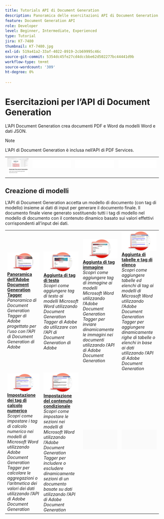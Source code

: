 ```yaml
---
title: Tutorials API di Document Generation
description: Panoramica delle esercitazioni API di Document Generation
feature: Document Generation API
role: Developer
level: Beginner, Intermediate, Experienced
type: Tutorial
jira: KT-7480
thumbnail: KT-7480.jpg
exl-id: 519a41a2-33af-4022-8919-2cb69995c46c
source-git-commit: 5354dc45fe27cd4dccbbe62d502277bc44441d9b
workflow-type: tm+mt
source-wordcount: '309'
ht-degree: 0%

---
```



# Esercitazioni per l’API di Document Generation

L’API Document Generation crea documenti PDF e Word da modelli Word e dati JSON.

>[!NOTE]
>
>L’API di Document Generation è inclusa nell’API di PDF Services.

<table style="table-layout:fixed">
<tr>
 <td>
   <a href="automate-doc-gen.md">
      <img alt="Generazione automatica dei documenti" src="assets/automate-doc-gen.png" />
   </a>
  </td>
    <td>
    <img alt="Spaziatore" src="../assets/WhiteBanner_Placeholder.png" />
    <div>
    <br>
  </td>
   <td>
    <img alt="Spaziatore" src="../assets/WhiteBanner_Placeholder.png" />
    <div>
    <br>
  </td>
  </td>
   <td>
    <img alt="Spaziatore" src="../assets/WhiteBanner_Placeholder.png" />
    <div>
    <br>
  </td>
</tr>
</table>

## Creazione di modelli

L’API di Document Generation accetta un modello di documento (con tag di modello) insieme ai dati di input per generare il documento finale. Il documento finale viene generato sostituendo tutti i tag di modello nel modello di documento con il contenuto dinamico basato sui valori effettivi corrispondenti all’input dei dati.

<table style="table-layout:fixed">
<tr>
 <td>
   <a href="taggeroverview.md">
      <img alt="Panoramica dell’Adobe Document Generation Tagger" src="assets/Taggeroverview_thumb.png" />
   </a>
    <div>
   <a href="taggeroverview.md"><strong>Panoramica dell’Adobe Document Generation Tagger</strong></a>
    </div>
    <em>Panoramica di Document Generation Tagger di Adobe progettato per l’uso con l’API di Document Generation di Adobe</em>
    <br>
  </td>
  <td>
   <a href="taggeraddtexttags.md">
      <img alt="Aggiunta di tag di testo" src="assets/Taggertexttags_thumb.png" />
   </a>
    <div>
   <a href="taggeraddtexttags.md"><strong>Aggiunta di tag di testo</strong></a>
    </div>
    <em>Scopri come aggiungere tag di testo ai modelli Microsoft Word utilizzando Document Generation Tagger di Adobe da utilizzare con l’API di Document Generation di Adobe</em>
    <br>
  </td>
  <td>
   <a href="taggeraddimagetags.md">
      <img alt="Aggiunta di tag immagine" src="assets/Taggerimagetags_thumb.png" />
   </a>
    <div>
   <a href="taggeraddimagetags.md"><strong>Aggiunta di tag immagine</strong></a>
    </div>
    <em>Scopri come aggiungere tag di immagine ai modelli Microsoft Word utilizzando l’Adobe Document Generation Tagger per inviare dinamicamente le immagini nei documenti utilizzando l’API di Adobe Document Generation</em>
    <br>
  </td>
  <td>
   <a href="taggertables.md">
      <img alt="Aggiunta di tabelle e tag di elenco" src="assets/Taggertables_thumb.png" />
   </a>
    <div>
   <a href="taggertables.md"><strong>Aggiunta di tabelle e tag di elenco</strong></a>
    </div>
    <em>Scopri come aggiungere tabelle ed elenchi di tag ai modelli di Microsoft Word utilizzando l’Adobe Document Generation Tagger per aggiungere dinamicamente righe di tabelle o elenchi in base ai dati utilizzando l’API di Adobe Document Generation</em>
    <br>
  </td>
</tr>
<tr>
  <td>
   <a href="taggercalculations.md">
      <img alt="Impostazione dei tag di calcolo numerico" src="assets/Taggercalculations_thumb.png" />
   </a>
    <div>
   <a href="taggercalculations.md"><strong>Impostazione dei tag di calcolo numerico</strong></a>
    </div>
    <em>Scopri come impostare i tag di calcolo numerico nei modelli di Microsoft Word utilizzando Adobe Document Generation Tagger per calcolare le aggregazioni o l’aritmetica dei valori dei dati utilizzando l’API di Adobe Document Generation</em>
    <br>
  </td>
  <td>
   <a href="taggerconditional.md">
      <img alt="Impostazione del contenuto condizionale" src="assets/Taggerconditional_thumb.png" />
   </a>
    <div>
   <a href="taggerconditional.md"><strong>Impostazione del contenuto condizionale</strong></a>
    </div>
    <em>Scopri come impostare le sezioni nei modelli di Microsoft Word utilizzando l’Adobe Document Generation Tagger per includere o escludere dinamicamente sezioni di un documento basate su dati utilizzando l’API di Adobe Document Generation</em>
    <br>
  </td>
  <td>
    <img alt="Spaziatore" src="../assets/GrayBanner_Placeholder.png" />
    <div>
    <br>
  </td>
   <td>
    <img alt="Spaziatore" src="../assets/GrayBanner_Placeholder.png" />
    <div>
    <br>
  </td>
</tr>
</table>
